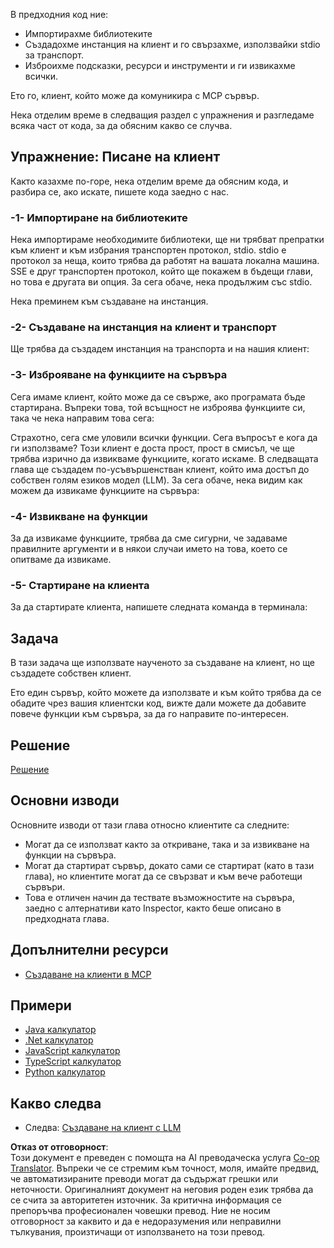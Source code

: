 <!--
CO_OP_TRANSLATOR_METADATA:
{
  "original_hash": "4cc245e2f4ea5db5e2b8c2cd1dadc4b4",
  "translation_date": "2025-07-04T18:54:34+00:00",
  "source_file": "03-GettingStarted/02-client/README.md",
  "language_code": "bg"
}
-->
В предходния код ние:

- Импортирахме библиотеките
- Създадохме инстанция на клиент и го свързахме, използвайки stdio за транспорт.
- Изброихме подсказки, ресурси и инструменти и ги извикахме всички.

Ето го, клиент, който може да комуникира с MCP сървър.

Нека отделим време в следващия раздел с упражнения и разгледаме всяка част от кода, за да обясним какво се случва.

## Упражнение: Писане на клиент

Както казахме по-горе, нека отделим време да обясним кода, и разбира се, ако искате, пишете кода заедно с нас.

### -1- Импортиране на библиотеките

Нека импортираме необходимите библиотеки, ще ни трябват препратки към клиент и към избрания транспортен протокол, stdio. stdio е протокол за неща, които трябва да работят на вашата локална машина. SSE е друг транспортен протокол, който ще покажем в бъдещи глави, но това е другата ви опция. За сега обаче, нека продължим със stdio.

Нека преминем към създаване на инстанция.

### -2- Създаване на инстанция на клиент и транспорт

Ще трябва да създадем инстанция на транспорта и на нашия клиент:

### -3- Изброяване на функциите на сървъра

Сега имаме клиент, който може да се свърже, ако програмата бъде стартирана. Въпреки това, той всъщност не изброява функциите си, така че нека направим това сега:

Страхотно, сега сме уловили всички функции. Сега въпросът е кога да ги използваме? Този клиент е доста прост, прост в смисъл, че ще трябва изрично да извикваме функциите, когато искаме. В следващата глава ще създадем по-усъвършенстван клиент, който има достъп до собствен голям езиков модел (LLM). За сега обаче, нека видим как можем да извикаме функциите на сървъра:

### -4- Извикване на функции

За да извикаме функциите, трябва да сме сигурни, че задаваме правилните аргументи и в някои случаи името на това, което се опитваме да извикаме.

### -5- Стартиране на клиента

За да стартирате клиента, напишете следната команда в терминала:

## Задача

В тази задача ще използвате наученото за създаване на клиент, но ще създадете собствен клиент.

Ето един сървър, който можете да използвате и към който трябва да се обадите чрез вашия клиентски код, вижте дали можете да добавите повече функции към сървъра, за да го направите по-интересен.

## Решение

[Решение](./solution/README.md)

## Основни изводи

Основните изводи от тази глава относно клиентите са следните:

- Могат да се използват както за откриване, така и за извикване на функции на сървъра.
- Могат да стартират сървър, докато сами се стартират (като в тази глава), но клиентите могат да се свързват и към вече работещи сървъри.
- Това е отличен начин да тествате възможностите на сървъра, заедно с алтернативи като Inspector, както беше описано в предходната глава.

## Допълнителни ресурси

- [Създаване на клиенти в MCP](https://modelcontextprotocol.io/quickstart/client)

## Примери

- [Java калкулатор](../samples/java/calculator/README.md)
- [.Net калкулатор](../../../../03-GettingStarted/samples/csharp)
- [JavaScript калкулатор](../samples/javascript/README.md)
- [TypeScript калкулатор](../samples/typescript/README.md)
- [Python калкулатор](../../../../03-GettingStarted/samples/python)

## Какво следва

- Следва: [Създаване на клиент с LLM](../03-llm-client/README.md)

**Отказ от отговорност**:  
Този документ е преведен с помощта на AI преводаческа услуга [Co-op Translator](https://github.com/Azure/co-op-translator). Въпреки че се стремим към точност, моля, имайте предвид, че автоматизираните преводи могат да съдържат грешки или неточности. Оригиналният документ на неговия роден език трябва да се счита за авторитетен източник. За критична информация се препоръчва професионален човешки превод. Ние не носим отговорност за каквито и да е недоразумения или неправилни тълкувания, произтичащи от използването на този превод.